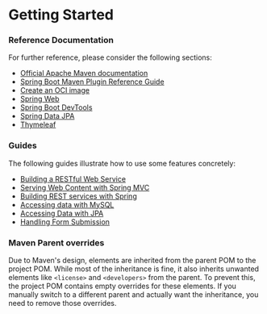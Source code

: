 # Getting Started

### Reference Documentation
For further reference, please consider the following sections:

* [Official Apache Maven documentation](https://maven.apache.org/guides/index.html)
* [Spring Boot Maven Plugin Reference Guide](https://docs.spring.io/spring-boot/docs/3.2.11/maven-plugin/reference/html/)
* [Create an OCI image](https://docs.spring.io/spring-boot/docs/3.2.11/maven-plugin/reference/html/#build-image)
* [Spring Web](https://docs.spring.io/spring-boot/3.2.11/reference/web/servlet.html)
* [Spring Boot DevTools](https://docs.spring.io/spring-boot/3.2.11/reference/using/devtools.html)
* [Spring Data JPA](https://docs.spring.io/spring-boot/3.2.11/reference/data/sql.html#data.sql.jpa-and-spring-data)
* [Thymeleaf](https://docs.spring.io/spring-boot/3.2.11/reference/web/servlet.html#web.servlet.spring-mvc.template-engines)

### Guides
The following guides illustrate how to use some features concretely:

* [Building a RESTful Web Service](https://spring.io/guides/gs/rest-service/)
* [Serving Web Content with Spring MVC](https://spring.io/guides/gs/serving-web-content/)
* [Building REST services with Spring](https://spring.io/guides/tutorials/rest/)
* [Accessing data with MySQL](https://spring.io/guides/gs/accessing-data-mysql/)
* [Accessing Data with JPA](https://spring.io/guides/gs/accessing-data-jpa/)
* [Handling Form Submission](https://spring.io/guides/gs/handling-form-submission/)

### Maven Parent overrides

Due to Maven's design, elements are inherited from the parent POM to the project POM.
While most of the inheritance is fine, it also inherits unwanted elements like `<license>` and `<developers>` from the parent.
To prevent this, the project POM contains empty overrides for these elements.
If you manually switch to a different parent and actually want the inheritance, you need to remove those overrides.

